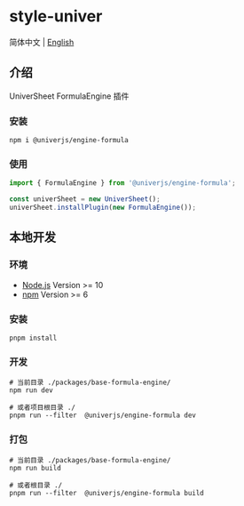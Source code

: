 # style-univer

简体中文 | [English](./README.md)

## 介绍

UniverSheet FormulaEngine 插件

### 安装

```shell
npm i @univerjs/engine-formula
```

### 使用

```js
import { FormulaEngine } from '@univerjs/engine-formula';

const univerSheet = new UniverSheet();
univerSheet.installPlugin(new FormulaEngine());
```

## 本地开发

### 环境

-   [Node.js](https://nodejs.org/en/) Version >= 10
-   [npm](https://www.npmjs.com/) Version >= 6

### 安装

```
pnpm install
```

### 开发

```
# 当前目录 ./packages/base-formula-engine/
npm run dev

# 或者项目根目录 ./
pnpm run --filter  @univerjs/engine-formula dev
```

### 打包

```
# 当前目录 ./packages/base-formula-engine/
npm run build

# 或者根目录 ./
pnpm run --filter  @univerjs/engine-formula build
```
